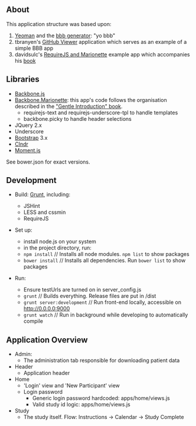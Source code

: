 About
-----

This application structure was based upon:

1. [Yeoman](http://yeoman.io/) and the [bbb generator](https://github.com/backbone-boilerplate/generator-bbb/): "yo bbb"
1. tbranyen's [GitHub Viewer](https://github.com/tbranyen/github-viewer) application which serves as an example of a simple BBB app
1. davidsulc's [RequireJS and Marionette](https://github.com/davidsulc/structuring-backbone-with-requirejs-and-marionette) example app which accompanies his [book](https://leanpub.com/structuring-backbone-with-requirejs-and-marionette)


Libraries
---------

* [Backbone.js](http://backbonejs.org/)
* [Backbone.Marionette](http://marionettejs.com/): this app's code follows the organisation described in the ["Gentle Introduction" book](https://leanpub.com/marionette-gentle-introduction).  
    * requirejs-text and requirejs-underscore-tpl to handle templates
    * backbone.picky to handle header selections
* JQuery 2.x
* Underscore
* [Bootstrap](http://getbootstrap.com/css/) 3.x
* [Clndr](https://kylestetz.github.io/CLNDR/)
* [Moment.js](http://momentjs.com/) 

See bower.json for exact versions.


Development
-----------

* Build: [Grunt](http://gruntjs.com/), including:
    * JSHint
    * LESS and cssmin
    * RequireJS

* Set up:
    * install node.js on your system
    * in the project directory, run:
    * ```npm install```   // Installs all node modules. ```npm list``` to show packages
    * ```bower install```   // Installs all dependencies. Run ```bower list``` to show packages
    
* Run:
    * Ensure testUrls are turned on in server_config.js
    * ```grunt```   // Builds everything. Release files are put in /dist
    * ```grunt server:development``` // Run front-end locally, accessible on http://0.0.0.0:9000
    * ```grunt watch``` // Run in background while developing to automatically compile





Application Overview
--------------------

* Admin: 
    * The administration tab responsible for downloading patient data
* Header
    * Application header
* Home
    * 'Login' view and 'New Participant' view
    * Login password
        * Generic login password hardcoded: apps/home/views.js
        * Valid study id logic: apps/home/views.js
* Study 
    * The study itself. Flow: Instructions -> Calendar -> Study Complete


